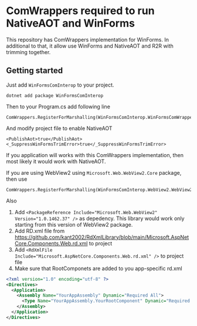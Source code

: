 ﻿ComWrappers required to run NativeAOT and WinForms
=====================================================

This repository has ComWrappers implementation for WinForms.
In additional to that, it allow use WinForms and NativeAOT and R2R with trimming together.

## Getting started

Just add `WinFormsComInterop` to your project.

	dotnet add package WinFormsComInterop

Then to your Program.cs add following line

	ComWrappers.RegisterForMarshalling(WinFormsComInterop.WinFormsComWrappers.Instance);

And modify project file to enable NativeAOT
```
<PublishAot>true</PublishAot>
<_SuppressWinFormsTrimError>true</_SuppressWinFormsTrimError>
```

If you application will works with this ComWrappers implementation, then most likely it would work with NativeAOT.

If you are using WebView2 using `Microsoft.Web.WebView2.Core` package, then use 

	ComWrappers.RegisterForMarshalling(WinFormsComInterop.WebView2.WebView2ComWrapper.Instance);

Also 
1. Add `<PackageReference Include="Microsoft.Web.WebView2" Version="1.0.1462.37" />` as depedency. This library would work only starting from this version of WebView2 package.
2. Add RD.xml file from https://github.com/kant2002/RdXmlLibrary/blob/main/Microsoft.AspNetCore.Components.Web.rd.xml to project 
3. Add `<RdXmlFile Include="Microsoft.AspNetCore.Components.Web.rd.xml" />` to project file
4. Make sure that RootComponets are added to you app-specific rd.xml
```xml
<?xml version="1.0" encoding="utf-8" ?>
<Directives>
  <Application>
    <Assembly Name="YourAppAssembly" Dynamic="Required All">
      <Type Name="YourAppAssembly.YourRootComponent" Dynamic="Required All" />
    </Assembly>
  </Application>
</Directives>
```
